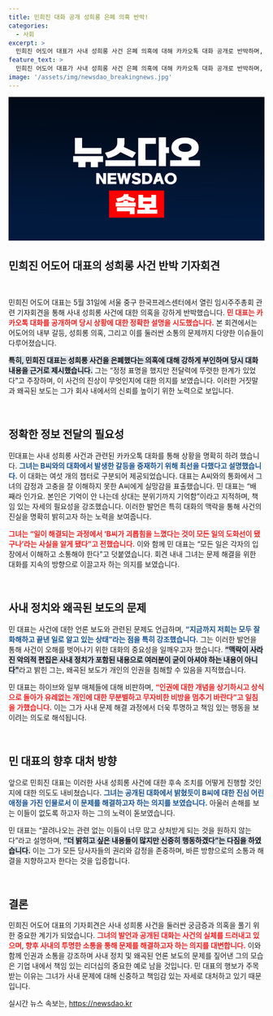 ```yaml
---
title: 민희진 대화 공개 성희롱 은폐 의혹 반박!
categories:
  - 사회
excerpt: >
  민희진 어도어 대표가 사내 성희롱 사건 은폐 의혹에 대해 카카오톡 대화 공개로 반박하며, 사건 해결 과정과 상처받은 이들에 대한 배려를 강조했다. 악의적 편집에 대한 경고와 함께, 본질을 잃지 말 것을 촉구했다.
feature_text: >
  민희진 어도어 대표가 사내 성희롱 사건 은폐 의혹에 대해 카카오톡 대화 공개로 반박하며, 사건 해결 과정과 상처받은 이들에 대한 배려를 강조했다. 악의적 편집에 대한 경고와 함께, 본질을 잃지 말 것을 촉구했다.
image: '/assets/img/newsdao_breakingnews.jpg'
---
```


<p><img src="/assets/img/newsdao_breakingnews.jpg" alt="bookingtag 속보" /></p>

<h2 data-ke-size="size26">민희진 어도어 대표의 성희롱 사건 반박 기자회견</h2>

<p data-ke-size="size16">&nbsp;</p>

<p>민희진 어도어 대표는 5월 31일에 서울 중구 한국프레스센터에서 열린 임시주주총회 관련 기자회견을 통해 사내 성희롱 사건에 대한 의혹을 강하게 반박했습니다. <b><span style="color: #ee2323;">민 대표는 카카오톡 대화를 공개하며 당시 상황에 대한 정확한 설명을 시도했습니다.</span></b> 본 회견에서는 어도어의 내부 갈등, 성희롱 의혹, 그리고 이를 둘러싼 소통의 문제까지 다양한 이슈들이 다루어졌습니다.</p>

<p><b><span style="background-color: #21538527;">특히, 민희진 대표는 성희롱 사건을 은폐했다는 의혹에 대해 강하게 부인하며 당시 대화 내용을 근거로 제시했습니다.</span></b> 그는 “정정 표명을 했지만 전달력에 뚜렷한 한계가 있었다”고 주장하며, 이 사건의 진상이 무엇인지에 대한 의지를 보였습니다. 이러한 거짓말과 왜곡된 보도는 그가 회사 내에서의 신뢰를 높이기 위한 노력으로 보입니다.</p>

<p data-ke-size="size16">&nbsp;</p>

<h2 data-ke-size="size26">정확한 정보 전달의 필요성</h2>

<p>민대표는 사내 성희롱 사건과 관련된 카카오톡 대화를 통해 상황을 명확히 하려 했습니다. <b><span style="color: #1a5490;">그녀는 B씨와의 대화에서 발생한 갈등을 중재하기 위해 최선을 다했다고 설명했습니다.</span></b> 이 대화는 여섯 개의 챕터로 구분되어 제공되었습니다. 대표는 A씨와의 통화에서 그녀의 감정과 고충을 잘 이해하지 못한 A씨에게 실망감을 표출했습니다. 민 대표는 “배 째라 인가요. 본인은 기억이 안 나는데 상대는 분위기까지 기억함”이라고 지적하며, 책임 있는 자세의 필요성을 강조했습니다. 이러한 발언은 특히 대화의 맥락을 통해 사건의 진실을 명확히 밝히고자 하는 노력을 보여줍니다.</p>

<p><b><span style="color: #ee2323;">그녀는 “일이 해결되는 과정에서 ‘B씨가 괴롭힘을 느꼈다는 것이 모든 일의 도화선이 됐구나’라는 사실을 알게 됐다”고 전했습니다.</span></b> 이와 함께 민 대표는 “모든 일은 각자의 입장에서 이해하고 소통해야 한다”고 덧붙였습니다. 회견 내내 그녀는 문제 해결을 위한 대화를 지속의 방향으로 이끌고자 하는 의지를 보였습니다.</p>

<p data-ke-size="size16">&nbsp;</p>

<h2 data-ke-size="size26">사내 정치와 왜곡된 보도의 문제</h2>

<p>민 대표는 사건에 대한 언론 보도와 관련된 문제도 언급하며, <b><span style="color: #1a5490;">“지금까지 저희는 모두 잘 화해하고 끝낸 일로 알고 있는 상태”라는 점을 특히 강조했습니다.</span></b> 그는 이러한 발언을 통해 사건이 오해를 벗어나기 위한 대화의 중요성을 일깨우고자 했습니다. <b><span style="background-color: #21538527;">“맥락이 사라진 악의적 편집은 사내 정치가 포함된 내용으로 여러분이 굳이 아셔야 하는 내용이 아니다"</span></b>라고 밝힌 그는, 왜곡된 보도가 개인의 인권을 침해할 수 있음을 지적했습니다.</p>

<p>민 대표는 하이브와 일부 매체들에 대해 비판하며, <b><span style="color: #ee2323;">“인권에 대한 개념을 상기하시고 상식으로 돌아가 유례없는 개인에 대한 무분별하고 무자비한 비방을 멈추기 바란다”고 일침을 가했습니다.</span></b> 이는 그가 사내 문제 해결 과정에서 더욱 투명하고 책임 있는 행동을 보이려는 의도로 해석됩니다.</p>

<p data-ke-size="size16">&nbsp;</p>

<h2 data-ke-size="size26">민 대표의 향후 대처 방향</h2>

<p>앞으로 민희진 대표는 이러한 사내 성희롱 사건에 대한 후속 조치를 어떻게 진행할 것인지에 대한 의도도 내비쳤습니다. <b><span style="color: #1a5490;">그녀는 공개된 대화에서 밝혔듯이 B씨에 대한 진심 어린 애정을 가진 인물로서 이 문제를 해결하고자 하는 의지를 보였습니다.</span></b> 아울러 손해를 보는 이들이 없도록 하고자 하는 그의 노력이 돋보였습니다.</p>

<p>민 대표는 “끌려나오는 관련 없는 이들이 너무 많고 상처받게 되는 것을 원하지 않는다”라고 설명하며, <b><span style="background-color: #21538527;">“더 밝히고 싶은 내용들이 많지만 신중히 행동하겠다”는 다짐을 하였습니다.</span></b> 이는 그가 모든 당사자들의 권리와 감정을 존중하며, 바른 방향으로의 소통과 해결을 지향하고자 한다는 것을 입증합니다.</p>

<p data-ke-size="size16">&nbsp;</p>

<h2 data-ke-size="size26">결론</h2>

<p>민희진 어도어 대표의 기자회견은 사내 성희롱 사건을 둘러싼 궁금증과 의혹을 풀기 위한 중요한 계기가 되었습니다. <b><span style="color: #ee2323;">그녀의 발언과 공개된 대화는 사건의 실체를 드러내고 있으며, 향후 사내의 투명한 소통을 통해 문제를 해결하고자 하는 의지를 대변합니다.</span></b> 이와 함께 인권과 소통을 강조하며 사내 정치 및 왜곡된 언론 보도의 문제를 짚어낸 그의 모습은 기업 내에서 책임 있는 리더십의 중요한 예로 남을 것입니다. 민 대표의 행보가 주목받는 이유는 그녀가 사내 문제에 대해 신중하고 책임감 있는 자세로 대처하고 있기 때문입니다.</p>
실시간 뉴스 속보는, <a href="https://newsdao.kr" rel="dofollow">https://newsdao.kr</a>


